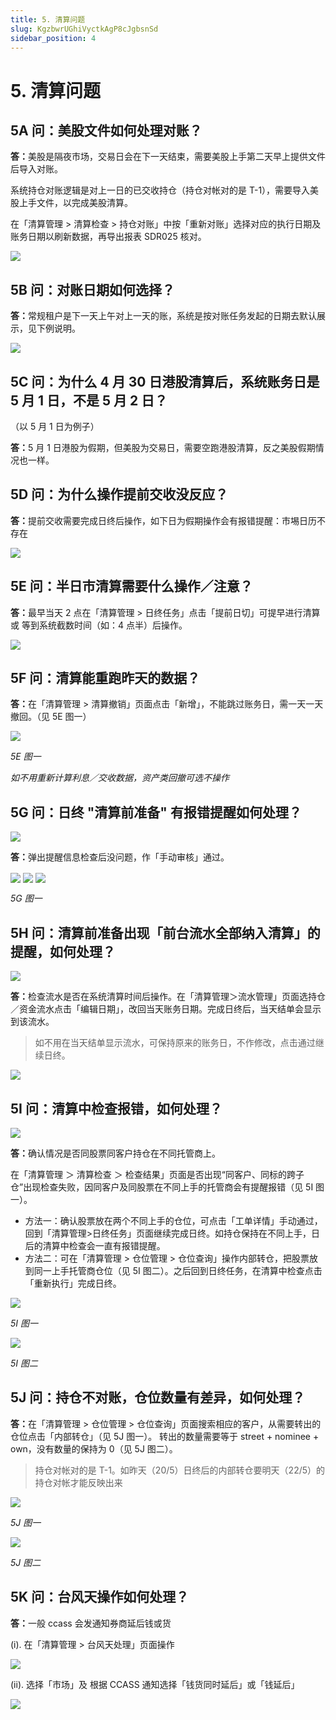 ```yaml
---
title: 5. 清算问题
slug: KgzbwrUGhiVyctkAgP8cJgbsnSd
sidebar_position: 4
---
```



# 5. 清算问题

## 5A 问：美股文件如何处理对账？ 

<b>答：</b>美股是隔夜市场，交易日会在下一天结束，需要美股上手第二天早上提供文件后导入对账。

系统持仓对账逻辑是对上一日的已交收持仓（持仓对帐对的是 T-1），需要导入美股上手文件，以完成美股清算。

在「清算管理 &gt; 清算检查 &gt; 持仓对账」中按「重新对账」选择对应的执行日期及账务日期以刷新数据，再导出报表 SDR025 核对。

<img src="/assets/TdQdb9nPwoHsHTxHz99cK2kDnPg.png" src-width="2398" src-height="1188" align="center"/>

## 5B 问：对账日期如何选择？

<b>答：</b>常规租户是下一天上午对上一天的账，系统是按对账任务发起的日期去默认展示，见下例说明。

<img src="/assets/DhP0bVTi3oFEVKxww5McS1WxnZ2.png" src-width="1466" src-height="972" align="center"/>

## 5C 问：为什么 4 月 30 日港股清算后，系统账务日是 5 月 1 日，不是 5 月 2 日？
（以 5 月 1 日为例子）

<b>答：</b>5 月 1 日港股为假期，但美股为交易日，需要空跑港股清算，反之美股假期情况也一样。

## 5D 问：为什么操作提前交收没反应？

<b>答：</b>提前交收需要完成日终后操作，如下日为假期操作会有报错提醒：市埸日历不存在

<img src="/assets/OCwMb4iu2obRmkxrH91clc5znAh.png" src-width="2504" src-height="1006" align="center"/>

## 5E 问：半日市清算需要什么操作／注意？

<b>答：</b>最早当天 2 点在「清算管理 &gt; 日终任务」点击「提前日切」可提早进行清算 或 等到系统截数时间（如：4 点半）后操作。

<img src="/assets/VEfEba9SOoicbVxhOkDcndXXnsh.png" src-width="2183" src-height="384" align="center"/>

## 5F 问：清算能重跑昨天的数据？

<b>答：</b>在「清算管理 &gt; 清算撤销」页面点击「新增」，不能跳过账务日，需一天一天撤回。（见 5E 图一）


<img src="/assets/Ddk9bk6NtoQs2KxjD2BceB28nHT.png" src-width="2390" src-height="1420" align="center"/>

<em>5E 图一</em>

<em>如不用重新计算利息／交收数据，资产类回撤可选不操作</em>

## 5G 问：日终 "清算前准备" 有报错提醒如何处理？

<img src="/assets/Z7mMbG9dSoszmUxjA3OclaNWnTg.png" src-width="2220" src-height="380" align="center"/>

<b>答：</b>弹出提醒信息检查后没问题，作「手动审核」通过。

<img src="/assets/Fra8bsjWooTZKbxZK91cyGXonNf.png" src-width="2110" src-height="172" align="center"/>

<img src="/assets/I2kmbzGhyonmbjxdaPRcDwtxnGd.png" src-width="2040" src-height="162" align="center"/>

<img src="/assets/XHNgbw7Uzob2kfx6q8ucB6zEn8c.png" src-width="2752" src-height="1354" align="center"/>

<em>5G 图一</em>

## 5H 问：清算前准备出现「前台流水全部纳入清算」的提醒，如何处理？

<img src="/assets/HlkebwYzvo6jBKx3jigcmlgmnue.png" src-width="1373" src-height="1124"/>

<b>答：</b>检查流水是否在系统清算时间后操作。在「清算管理＞流水管理」页面选持仓／资金流水点击「编辑日期」，改回当天账务日期。完成日终后，当天结单会显示到该流水。

> 如不用在当天结单显示流水，可保持原来的账务日，不作修改，点击通过继续日终。

<img src="/assets/GnVhbmJxvojdtGxHOSHcYt2Ungc.png" src-width="2386" src-height="828" align="center"/>

## 5I 问：清算中检查报错，如何处理？

<img src="/assets/OkdpbHc7loYMgKxT1KvczFEnnMe.png" src-width="2644" src-height="1112" align="center"/>

<b>答：</b>确认情况是否同股票同客户持仓在不同托管商上。

在「清算管理 ＞ 清算检查 ＞ 检查结果」页面是否出现“同客户、同标的跨子仓”出现检查失败，因同客户及同股票在不同上手的托管商会有提醒报错（见 5I 图一）。

- 方法一：确认股票放在两个不同上手的仓位，可点击「工单详情」手动通过，回到「清算管理&gt;日终任务」页面继续完成日终。如持仓保持在不同上手，日后的清算中检查会一直有报错提醒。 
- 方法二：可在「清算管理 &gt; 仓位管理 &gt; 仓位查询」操作内部转仓，把股票放到同一上手托管商仓位（见 5I 图二）。之后回到日终任务，在清算中检查点击「重新执行」完成日终。

<img src="/assets/ROHFb11cQoAZAoxzl5XcJKlGnBh.png" src-width="2512" src-height="814" align="center"/>

<em>5I 图一</em>

<img src="/assets/RnJKbjNkRoBsiExr54DcEjHnn6f.png" src-width="2454" src-height="1109" align="center"/>

<em>5I 图二</em>

## 5J 问：持仓不对账，仓位数量有差异，如何处理？


<b>答：</b>在「清算管理 &gt; 仓位管理 &gt; 仓位查询」页面搜索相应的客户，从需要转出的仓位点击「内部转仓」（见 5J 图一）。
转出的数量需要等于 street + nominee + own，没有数量的保持为 0（见 5J 图二）。

> 持仓对帐对的是 T-1。如昨天（20/5）日终后的内部转仓要明天（22/5）的持仓对帐才能反映出来

<img src="/assets/SNDKbtLQcoDcJaxkExJc0NoHn2d.png" src-width="2500" src-height="1136" align="center"/>

<em>5J 图一</em>

<img src="/assets/Me8ObHY4Uo29xJxLnRNcBJYZn4b.png" src-width="1188" src-height="805" align="center"/>

<em>5J 图二</em>

## 5K 问：台风天操作如何处理？

<b>答：</b>一般 ccass 会发通知券商延后钱或货


(i). 在「清算管理 &gt; 台风天处理」页面操作

<img src="/assets/GQgsbyPSZosFBixXyUyc3NzlnyH.png" src-width="2840" src-height="1410" align="center"/>

(ii). 选择「市场」及 根据 CCASS 通知选择「钱货同时延后」或「钱延后」

<img src="/assets/DHsUbiwpbogybHxtfuXcA6eAnve.png" src-width="2756" src-height="1478" align="center"/>

